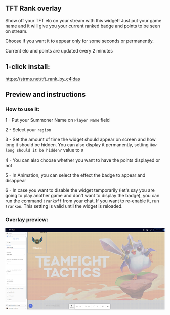 <h2 id="widget-name" class="widget-name">TFT Rank overlay</h2>
<p id="description" class="description">Show off your TFT elo on your stream with this widget! Just put your game name and it will give you your current ranked badge and points to be seen on stream. </p>
<p>Choose if you want it to appear only for some seconds or permanently. </p>
<p>Current elo and points are updated every 2 minutes</p>
<h2>1-click install:</h2>
<p><a href="https://strms.net/tft_rank_by_c4ldas">https://strms.net/tft_rank_by_c4ldas</a></p>
<h2>Preview and instructions</h2>
<h3>How to use it:</h3>
<p>1 - Put your Summoner Name on <code>Player Name</code> field</p>
<p>2 - Select your <code>region</code></p>
<p>3 - Set the amount of time the widget should appear on screen and how long it should be hidden. You can also display it permanently, setting <code>How long should it be hidden?</code> value to <code>0</code>  </p>
<p>4 - You can also choose whether you want to have the points displayed or not</p>
<p>5 - In Animation, you can select the effect the badge to appear and disappear</p>
<p>6 - In case you want to disable the widget temporarily (let&#39;s say you are going to play another game and don&#39;t want to display the badge), you can run the command <code>!rankoff</code> from your chat. If you want to re-enable it, run <code>!rankon</code>. This setting is valid until the widget is reloaded.</p>
<h3>Overlay preview:</h3>
<p><img src="https://raw.githubusercontent.com/c4ldas/streamelements-widgets/main/tft-rank/widget.png" alt="Overlay Preview"></p>
